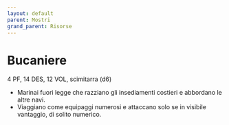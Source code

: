 ```yaml
---
layout: default
parent: Mostri
grand_parent: Risorse
---
```


# Bucaniere

4 PF, 14 DES, 12 VOL, scimitarra (d6) 

- Marinai fuori legge che razziano gli insediamenti costieri e abbordano le altre navi.
- Viaggiano come equipaggi numerosi e attaccano solo se in visibile vantaggio, di solito numerico.